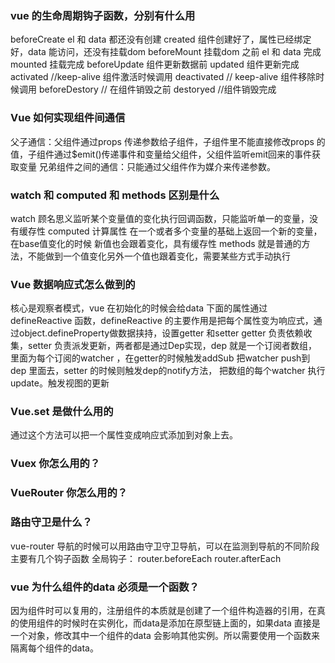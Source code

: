 ### vue 的生命周期钩子函数，分别有什么用
beforeCreate el 和 data 都还没有创建
created 组件创建好了，属性已经绑定好，data 能访问，还没有挂载dom
beforeMount 挂载dom 之前 el 和 data 完成
mounted 挂载完成
beforeUpdate 组件更新数据前
updated 组件更新完成
activated //keep-alive 组件激活时候调用
deactivated // keep-alive 组件移除时候调用
beforeDestory // 在组件销毁之前
destoryed //组件销毁完成
### Vue 如何实现组件间通信 
父子通信：父组件通过props 传递参数给子组件，子组件里不能直接修改props 的值，子组件通过$emit()传递事件和变量给父组件，父组件监听emit回来的事件获取变量
兄弟组件之间的通信：只能通过父组件作为媒介来传递参数。
### watch 和 computed 和 methods 区别是什么
watch 顾名思义监听某个变量值的变化执行回调函数，只能监听单一的变量，没有缓存性
computed 计算属性 在一个或者多个变量的基础上返回一个新的变量，在base值变化的时候 新值也会跟着变化，具有缓存性
methods 就是普通的方法，不能做到一个值变化另外一个值也跟着变化，需要某些方式手动执行

### Vue 数据响应式怎么做到的
核心是观察者模式，vue 在初始化的时候会给data 下面的属性通过defineReactive 函数，defineReactive 的主要作用是把每个属性变为响应式，通过object.defineProperty做数据挟持，设置getter 和setter 
getter 负责依赖收集，setter 负责派发更新，两者都是通过Dep实现，dep 就是一个订阅者数组，里面为每个订阅的watcher ，在getter的时候触发addSub 把watcher push到dep 里面去，setter 的时候则触发dep的notify方法，
把数组的每个watcher 执行update。触发视图的更新

### Vue.set 是做什么用的
通过这个方法可以把一个属性变成响应式添加到对象上去。

### Vuex 你怎么用的？
### VueRouter 你怎么用的？
### 路由守卫是什么？
vue-router 导航的时候可以用路由守卫守卫导航，可以在监测到导航的不同阶段
主要有几个钩子函数
全局钩子：
router.beforeEach
router.afterEach

### vue 为什么组件的data 必须是一个函数？
因为组件时可以复用的，注册组件的本质就是创建了一个组件构造器的引用，在真的使用组件的时候时在实例化，而data是添加在原型链上面的，如果data 直接是一个对象，修改其中一个组件的data 会影响其他实例。所以需要使用一个函数来隔离每个组件的data。